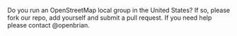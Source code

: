 Do you run an OpenStreetMap local group in the United States?  If so, please fork our repo, add yourself and submit a pull request.  If you need help please contact @openbrian.

